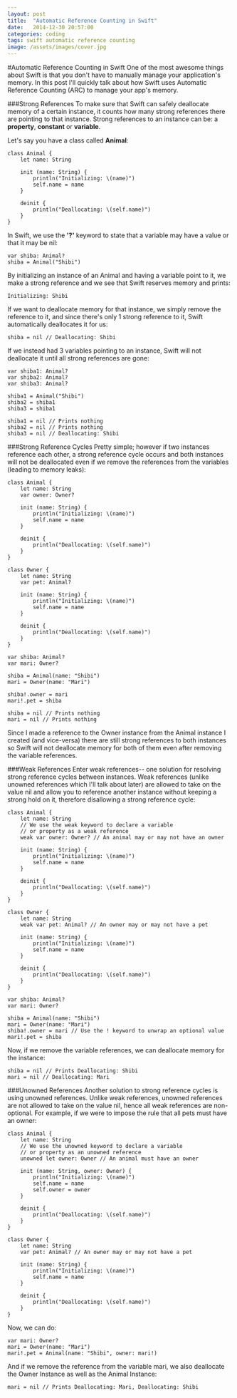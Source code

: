 ```yaml
---
layout: post
title:  "Automatic Reference Counting in Swift"
date:   2014-12-30 20:57:00
categories: coding
tags: swift automatic reference counting
image: /assets/images/cover.jpg
---
```

#Automatic Reference Counting in Swift
One of the most awesome things about Swift is that you don't have to manually manage your
application's memory. In this post I'll quickly talk about how Swift uses Automatic Reference Counting (ARC) to manage your app's memory.

###Strong References
To make sure that Swift can safely deallocate memory of a certain instance, it counts how many strong references there are pointing to that instance. Strong references to an instance can be: a **property**, **constant** or **variable**.

Let's say you have a class called **Animal**:

	class Animal {
		let name: String

		init (name: String) {
			println("Initializing: \(name)")
			self.name = name
		}

		deinit {
			println("Deallocating: \(self.name)")
		}
	}

In Swift, we use the **'?'** keyword to state that a variable may have a value or that it may be nil:

	var shiba: Animal?
	shiba = Animal("Shibi")

By initializing an instance of an Animal and having a variable point to it, we make a strong reference and we see that Swift reserves memory and prints:

	Initializing: Shibi

If we want to deallocate memory for that instance, we simply remove the reference to it, and since there's only 1 strong reference to it, Swift automatically deallocates it for us:

	shiba = nil // Deallocating: Shibi

If we instead had 3 variables pointing to an instance, Swift will not deallocate it until all strong references are gone:

	var shiba1: Animal?
	var shiba2: Animal?
	var shiba3: Animal?

	shiba1 = Animal("Shibi")
	shiba2 = shiba1
	shiba3 = shiba1

	shiba1 = nil // Prints nothing
	shiba2 = nil // Prints nothing
	shiba3 = nil // Deallocating: Shibi

###Strong Reference Cycles
Pretty simple; however if two instances reference each other, a strong reference cycle occurs and both instances will not be deallocated even if we remove the references from the variables (leading to memory leaks):


	class Animal {
		let name: String
		var owner: Owner?

		init (name: String) {
			println("Initializing: \(name)")
			self.name = name
		}

		deinit {
			println("Deallocating: \(self.name)")
		}
	}

	class Owner {
		let name: String
		var pet: Animal?

		init (name: String) {
			println("Initializing: \(name)")
			self.name = name
		}

		deinit {
			println("Deallocating: \(self.name)")
		}
	}

	var shiba: Animal?
	var mari: Owner?

	shiba = Animal(name: "Shibi")
	mari = Owner(name: "Mari")

	shiba!.owner = mari
	mari!.pet = shiba

	shiba = nil // Prints nothing
	mari = nil // Prints nothing

Since I made a reference to the Owner instance from the Animal instance I created (and vice-versa) there are still strong references to both instances so Swift will not deallocate memory for both of them even after removing the variable references.

###Weak References
Enter weak references-- one solution for resolving strong reference cycles between instances. Weak references (unlike unowned references which I'll talk about later) are allowed to take on the value nil and allow you to reference another instance without keeping a strong hold on it, therefore disallowing a strong reference cycle:

	class Animal {
		let name: String
		// We use the weak keyword to declare a variable
		// or property as a weak reference
		weak var owner: Owner? // An animal may or may not have an owner

		init (name: String) {
			println("Initializing: \(name)")
			self.name = name
		}

		deinit {
			println("Deallocating: \(self.name)")
		}
	}

	class Owner {
		let name: String
		weak var pet: Animal? // An owner may or may not have a pet

		init (name: String) {
			println("Initializing: \(name)")
			self.name = name
		}

		deinit {
			println("Deallocating: \(self.name)")
		}
	}

	var shiba: Animal?
	var mari: Owner?

	shiba = Animal(name: "Shibi")
	mari = Owner(name: "Mari")
	shiba!.owner = mari // Use the ! keyword to unwrap an optional value
	mari!.pet = shiba

Now, if we remove the variable references, we can deallocate memory for the instance:

	shiba = nil // Prints Deallocating: Shibi
	mari = nil // Deallocating: Mari

###Unowned References
Another solution to strong reference cycles is using unowned references. Unlike weak references, unowned references are not allowed to take on the value nil, hence all weak references are non-optional. For example, if we were to impose the rule that all pets must have an owner:

	class Animal {
		let name: String
		// We use the unowned keyword to declare a variable
		// or property as an unowned reference
		unowned let owner: Owner // An animal must have an owner

		init (name: String, owner: Owner) {
			println("Initializing: \(name)")
			self.name = name
			self.owner = owner
		}

		deinit {
			println("Deallocating: \(self.name)")
		}
	}

	class Owner {
		let name: String
		var pet: Animal? // An owner may or may not have a pet

		init (name: String) {
			println("Initializing: \(name)")
			self.name = name
		}

		deinit {
			println("Deallocating: \(self.name)")
		}
	}

Now, we can do:

	var mari: Owner?
	mari = Owner(name: "Mari")
	mari!.pet = Animal(name: "Shibi", owner: mari!)

And if we remove the reference from the variable mari, we also deallocate the Owner Instance as well as the Animal Instance:

	mari = nil // Prints Deallocating: Mari, Deallocating: Shibi
